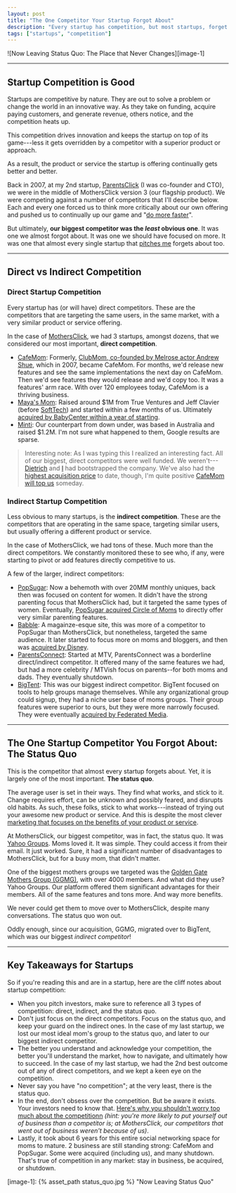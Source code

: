 ```yaml
---
layout: post
title: "The One Competitor Your Startup Forgot About"
description: "Every startup has competition, but most startups, forget about this one competitor."
tags: ["startups", "competition"]
---
```


![Now Leaving Status Quo: The Place that Never Changes][image-1]

<hr>

## Startup Competition is Good

Startups are competitive by nature. They are out to solve a problem or change the world in an innovative way. As they take on funding, acquire paying customers, and generate revenue, others notice, and the competition heats up.

This competition drives innovation and keeps the startup on top of its game---less it gets overridden by a competitor with a superior product or approach.

As a result, the product or service the startup is offering continually gets better and better.

Back in 2007, at my 2nd startup, [ParentsClick](http://www.crunchbase.com/company/parentsclick-network) (I was co-founder and CTO), we were in the middle of MothersClick version 3 (our flagship product). We were competing against a number of competitors that I'll describe below. Each and every one forced us to think more critically about our own offering and pushed us to continually up our game and "[do more faster](http://www.amazon.com/gp/product/B0046H9BBM/ref=as_li_ss_tl?ie=UTF8&camp=1789&creative=390957&creativeASIN=B0046H9BBM&linkCode=as2&tag=tedserbinski-20)".

But ultimately, **our biggest competitor was the *least* obvious one**. It was one we almost forgot about. It was one we should have focused on more. It was one that almost every single startup that [pitches me](http://angel.co/tedserbinski) forgets about too.

<hr>

## Direct vs Indirect Competition

### Direct Startup Competition

Every startup has (or will have) direct competitors. These are the competitors that are targeting the same users, in the same market, with a very similar product or service offering.

In the case of [MothersClick](http://mashable.com/2006/10/17/mothersclick-is-live/), we had 3 startups, amongst dozens, that we considered our most important, **direct competition**.

- [CafeMom](http://cafemom.com): Formerly, [ClubMom, co-founded by Melrose actor Andrew Shue](http://en.wikipedia.org/wiki/CafeMom), which in 2007, became CafeMom. For months, we'd release new features and see the same implementations the next day on CafeMom. Then we'd see features they would release and we'd copy too. It was a features' arm race. With over 120 employees today, CafeMom is a thriving business.
- [Maya's Mom](http://mashable.com/2006/10/27/mayas-mom-launches-mommy-based-social-network/): Raised around $1M from True Ventures and Jeff Clavier (before [SoftTech](http://softtechvc.com/)) and started within a few months of us. Ultimately [acquired by BabyCenter within a year of starting](http://mashable.com/2007/08/27/mayas-mom-babycenter/).
- [Minti](http://techcrunch.com/2006/03/09/minti-niche-web-20-stuff-is-coming/): Our counterpart from down under, was based in Australia and raised $1.2M. I'm not sure what happened to them, Google results are sparse.

> Interesting note: As I was typing this I realized an interesting fact. All of our biggest, direct competitors were well funded. We weren't---[Dietrich](https://angel.co/dvb) and [I](https://angel.co/tedserbinski) had bootstrapped the company. We've also had the [highest acquisition price](http://paidcontent.org/2008/08/27/419-lifetime-networks-acquires-parentsclick-network-first-digital-acquisiti/) to date, though, I'm quite positive [CafeMom will top us](http://allthingsd.com/20100817/exclusive-yahoo-eyes-cafemom-for-100-million-acquisition/) someday.

### Indirect Startup Competition

Less obvious to many startups, is the **indirect competition**. These are the competitors that are operating in the same space, targeting similar users, but usually offering a different product or service.

In the case of MothersClick, we had tons of these. Much more than the direct competitors. We constantly monitored these to see who, if any, were starting to pivot or add features directly competitive to us.

A few of the larger, indirect competitors:

- [PopSugar](http://popsugar.com): Now a behemoth with over 20MM monthly uniques, back then was focused on content for women. It didn't have the strong parenting focus that MothersClick had, but it targeted the same types of women. Eventually, [PopSugar acquired Circle of Moms](http://techcrunch.com/2012/02/21/sugar-acquires-social-network-and-community-for-mothers-circle-of-moms/) to directly offer very similar parenting features.
- [Babble](http://www.babble.com): A magainze-esque site, this was more of a competitor to PopSugar than MothersClick, but nonetheless, targeted the same audience. It later started to focus more on moms and bloggers, and then was [acquired by Disney](http://allthingsd.com/20111114/exclusive-disney-acquires-hipster-mommy-blog-platform-babble-media/).
- [ParentsConnect](http://www.nickmom.com/parentsconnect/): Started at MTV, ParentsConnect was a borderline direct/indirect competitor. It offered many of the same features we had, but had a more celebrity / MTVish focus on parents--for both moms and dads. They eventually shutdown.
- [BigTent](http://www.bigtent.com/): This was our biggest indirect competitor. BigTent focused on tools to help groups manage themselves. While any organizational group could signup, they had a niche user base of moms groups. Their group features were superior to ours, but they were more narrowly focused. They were eventually [acquired by Federated Media](http://paidcontent.org/2010/11/03/419-federated-media-expands-parenting-vertical-with-bigtent-acquisition/).

<hr>

## The One Startup Competitor You Forgot About: The Status Quo

This is the competitor that almost every startup forgets about. Yet, it is largely one of the most important. **The status quo**.

The average user is set in their ways. They find what works, and stick to it. Change requires effort, can be unknown and possibly feared, and disrupts old habits. As such, these folks, stick to what works---instead of trying out your awesome new product or service. And this is despite the most clever [marketing that focuses on the benefits of your product or service](http://tedserbinski.com/the-number-1-marketing-tip-your-startup-needs-to-know/).

At MothersClick, our biggest competitor, was in fact, the status quo. It was [Yahoo Groups](http://groups.yahoo.com/). Moms loved it. It was simple. They could access it from their email. It just worked. Sure, it had a significant number of disadvantages to MothersClick, but for a busy mom, that didn't matter.

One of the biggest mothers groups we targeted was the [Golden Gate Mothers Group (GGMG)](http://www.ggmg.org/), with over 4000 members. And what did they use? Yahoo Groups. Our platform offered them significant advantages for their members. All of the same features and tons more. And way more benefits.

We never could get them to move over to MothersClick, despite many conversations. The status quo won out.

Oddly enough, since our acquisition, GGMG, migrated over to BigTent, which was our biggest *indirect competitor*!

<hr id="key-takeaways">

## Key Takeaways for Startups

So if you're reading this and are in a startup, here are the cliff notes about startup competition:

- When you pitch investors, make sure to reference all 3 types of competition: direct, indirect, and the status quo.
- Don't just focus on the direct competitors. Focus on the status quo, and keep your guard on the indirect ones. In the case of my last startup, we lost our most ideal mom's group to the status quo, and later to our biggest indirect competitor.
- The better you understand and acknowledge your competition, the better you'll understand the market, how to navigate, and ultimately how to succeed. In the case of my last startup, we had the 2nd best outcome out of any of direct competitors, and we kept a keen eye on the competition.
- Never say you have "no competition"; at the very least, there is the status quo.
- In the end, don't obsess over the competition. But be aware it exists. Your investors need to know that. [Here's why you shouldn't worry too much about the competitionn](https://medium.com/tony-stubblebine/25afc92c6531) *(hint: you're more likely to put yourself out of business than a competitor is; at MothersClick, our competitors that went out of business weren't because of us)*.
- Lastly, it took about 6 years for this entire social networking space for moms to mature. 2 business are still standing strong: CafeMom and PopSugar. Some were acquired (including us), and many shutdown. That's true of competition in any market: stay in business, be acquired, or shutdown.

[image-1]: {% asset_path status_quo.jpg %} "Now Leaving Status Quo"
